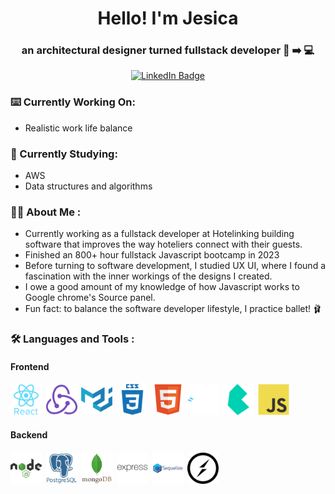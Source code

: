 
<div id="header" align="center">
 <h1>Hello! I'm Jesica</h1>
 <h3>an architectural designer turned fullstack developer 📏 ➡️ 💻</h3>
 <div id="badges">
  <a href="https://www.linkedin.com/in/jesica-yu/"> 
    <img src="https://img.shields.io/badge/LinkedIn-blue?style=for-the-badge&logo=linkedin&logoColor=white" alt="LinkedIn Badge"/>
  </a>
</div>
</div>

### :keyboard: Currently Working On:
- Realistic work life balance

### :green_book: Currently Studying:
- AWS
- Data structures and algorithms

### :woman_technologist: About Me :
- Currently working as a fullstack developer at Hotelinking building software that improves the way hoteliers connect with their guests.
- Finished an 800+ hour fullstack Javascript bootcamp in 2023
- Before turning to software development, I studied UX UI, where I found a fascination with the inner workings of the designs I created. 
- I owe a good amount of my knowledge of how Javascript works to Google chrome's Source panel.
- Fun fact: to balance the software developer lifestyle, I practice ballet! :ballet_shoes:

### :hammer_and_wrench: Languages and Tools :

<div>
<h4>Frontend<h4>
  <img src="https://github.com/devicons/devicon/blob/master/icons/react/react-original-wordmark.svg" title="React" alt="React" width="50" height="50"/>&nbsp;
  <img src="https://github.com/devicons/devicon/blob/master/icons/redux/redux-original.svg" title="Redux" alt="Redux " width="50" height="50"/>&nbsp;
  <img src="https://github.com/devicons/devicon/blob/master/icons/materialui/materialui-original.svg" title="Material UI" alt="Material UI" width="50" height="50"/>&nbsp;
  <img src="https://github.com/devicons/devicon/blob/master/icons/css3/css3-plain-wordmark.svg"  title="CSS3" alt="CSS" width="50" height="50"/>&nbsp;
  <img src="https://github.com/devicons/devicon/blob/master/icons/html5/html5-original.svg" title="HTML5" alt="HTML" width="50" height="50"/>&nbsp;
   <img src="https://github.com/devicons/devicon/blob/master/icons/tailwindcss/tailwindcss-original-wordmark.svg" title="Tailwind CSS" alt="Tailwind CSS" width="50" height="50"/>&nbsp;
   <img src="https://github.com/devicons/devicon/blob/master/icons/bulma/bulma-plain.svg" title="Bulma" alt="Bulma" width="50" height="50"/>&nbsp;
  <img src="https://github.com/devicons/devicon/blob/master/icons/javascript/javascript-original.svg" title="JavaScript" alt="JavaScript" width="50" height="50"/>&nbsp;
  <h4>Backend<h4>
  <img src="https://github.com/devicons/devicon/blob/master/icons/nodejs/nodejs-original-wordmark.svg" title="NodeJS" alt="NodeJS" width="50" height="50"/>&nbsp;
    <img src="https://github.com/devicons/devicon/blob/master/icons/postgresql/postgresql-plain-wordmark.svg" title="PostgreSQL" alt="PostgreSQL" width="50" height="50"/>&nbsp;
    <img src="https://github.com/devicons/devicon/blob/master/icons/mongodb/mongodb-original-wordmark.svg" title="MongoDB" alt="MongoDB" width="50" height="50"/>&nbsp;
  <img src="https://github.com/devicons/devicon/blob/master/icons/express/express-original-wordmark.svg" title="Express" alt="Express" width="50" height="50"/>&nbsp;
    <img src="https://github.com/devicons/devicon/blob/master/icons/sequelize/sequelize-original-wordmark.svg" title="Sequelize" alt="Sequelize" width="50" height="50"/>&nbsp;
     <img src="https://github.com/devicons/devicon/blob/master/icons/socketio/socketio-original.svg" title="Socket" alt="Socket" width="50" height="50"/>&nbsp;
</div>
   

